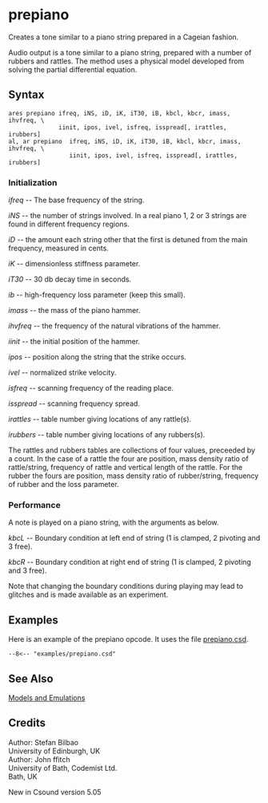 <!--
id:prepiano
category:Signal Generators:Models and Emulations
-->
# prepiano
Creates a tone similar to a piano string prepared in a Cageian fashion.

Audio output is a tone similar to a piano string, prepared with a number of rubbers and rattles. The method uses a physical model developed from solving the partial differential equation.

## Syntax
``` csound-orc
ares prepiano ifreq, iNS, iD, iK, iT30, iB, kbcl, kbcr, imass, ihvfreq, \
              iinit, ipos, ivel, isfreq, isspread[, irattles, irubbers]
al, ar prepiano  ifreq, iNS, iD, iK, iT30, iB, kbcl, kbcr, imass, ihvfreq, \
                 iinit, ipos, ivel, isfreq, isspread[, irattles, irubbers]
```

### Initialization

_ifreq_ -- The base frequency of the string.

_iNS_ -- the number of strings involved.  In a real piano 1, 2 or 3 strings are found in different frequency regions.

_iD_ -- the amount each string other that the first is detuned from the main frequency, measured in cents.

_iK_ -- dimensionless stiffness parameter.

_iT30_ -- 30 db decay time in seconds.

_ib_ -- high-frequency loss parameter (keep this small).

_imass_ -- the mass of the piano hammer.

_ihvfreq_ -- the frequency of the natural vibrations of the hammer.

_iinit_ -- the initial position of the hammer.

_ipos_ -- position along the string that the strike occurs.

_ivel_ -- normalized strike velocity.

_isfreq_ -- scanning frequency of the reading place.

_isspread_ -- scanning frequency spread.

_irattles_ -- table number giving locations of any rattle(s).

_irubbers_ -- table number giving locations of any rubbers(s).

The rattles and rubbers tables are collections of four values, preceeded by a count. In the case of a rattle the four are position, mass density ratio of rattle/string, frequency of rattle and vertical length of the rattle.  For the rubber the fours are position, mass density ratio of rubber/string, frequency of rubber and the loss parameter.

### Performance

A note is played on a piano string, with the arguments as below.

_kbcL_ -- Boundary condition at left end of string (1 is clamped, 2 pivoting and 3 free).

_kbcR_ -- Boundary condition at right end of string (1 is clamped, 2 pivoting and 3 free).

Note that changing the boundary conditions during playing may lead to glitches and is made available as an experiment.

## Examples

Here is an example of the prepiano opcode. It uses the file [prepiano.csd](../../examples/prepiano.csd).

``` csound-orc title="Example of the prepiano opcode." linenums="1"
--8<-- "examples/prepiano.csd"
```

## See Also

[Models and Emulations](../../siggen/models)

## Credits

Author: Stefan Bilbao <br>
University of Edinburgh, UK<br>
Author: John ffitch <br>
University of Bath, Codemist Ltd.<br>
Bath, UK<br>

New in Csound version 5.05
